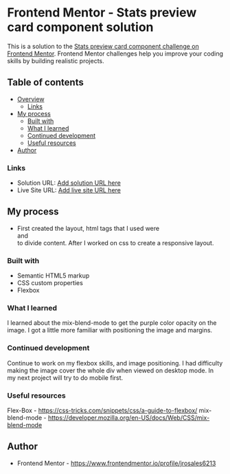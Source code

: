 # Frontend Mentor - Stats preview card component solution

This is a solution to the [Stats preview card component challenge on Frontend Mentor](https://www.frontendmentor.io/challenges/stats-preview-card-component-8JqbgoU62). Frontend Mentor challenges help you improve your coding skills by building realistic projects. 

## Table of contents
- [Overview](#overview)
  - [Links](#links)
- [My process](#my-process)
  - [Built with](#built-with)
  - [What I learned](#what-i-learned)
  - [Continued development](#continued-development)
  - [Useful resources](#useful-resources)
- [Author](#author)



### Links

- Solution URL: [Add solution URL here](https://your-solution-url.com)
- Live Site URL: [Add live site URL here](https://your-live-site-url.com)

## My process
- First created the layout, html tags that I used were <main> and <section> to divide content. After I worked on css to create a responsive layout. 
### Built with
- Semantic HTML5 markup
- CSS custom properties
- Flexbox

### What I learned

I learned about the mix-blend-mode to get the purple color opacity on the image. I got a little more familiar with positioning the image and margins. 

### Continued development
Continue to work on my flexbox skills, and image positioning. I had difficulty making the image cover the whole div when viewed on desktop mode. In my next project will try to do mobile first. 
### Useful resources

Flex-Box - https://css-tricks.com/snippets/css/a-guide-to-flexbox/
mix-blend-mode - https://developer.mozilla.org/en-US/docs/Web/CSS/mix-blend-mode

## Author

- Frontend Mentor - https://www.frontendmentor.io/profile/jrosales6213



